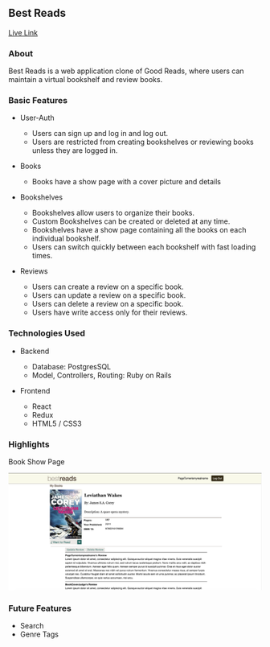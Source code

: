 ## Best Reads

[Live Link](http://bestreads-fullstack.herokuapp.com "Best Reads")

### About

Best Reads is a web application clone of Good Reads, where users can maintain a virtual bookshelf and review books. 

### Basic Features 

  * User-Auth
    * Users can sign up and log in and log out. 
    * Users are restricted from creating bookshelves or reviewing books unless they are logged in.

  * Books
    * Books have a show page with a cover picture and details

  * Bookshelves
    * Bookshelves allow users to organize their books. 
    * Custom Bookshelves can be created or deleted at any time.
    * Bookshelves have a show page containing all the books on each individual bookshelf.
    * Users can switch quickly between each bookshelf with fast loading times. 

  * Reviews
    * Users can create a review on a specific book.
    * Users can update a review on a specific book.
    * Users can delete a review on a specific book.
    * Users have write access only for their reviews.


### Technologies Used

  * Backend
    * Database: PostgresSQL
    * Model, Controllers, Routing: Ruby on Rails

  * Frontend
    * React
    * Redux
    * HTML5 / CSS3

### Highlights

Book Show Page

![best reads book show](https://github.com/DanCNo/best_reads/blob/master/app/assets/images/bestreadsbookshowpage.png)

### Future Features

  * Search
  * Genre Tags